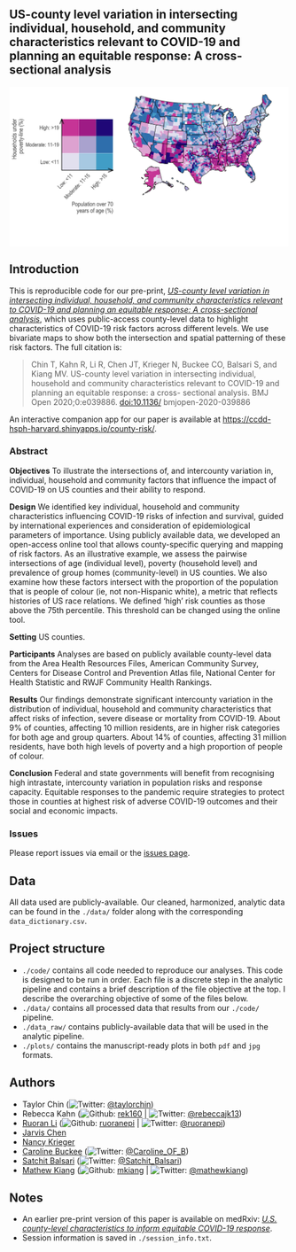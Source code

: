 
<!-- README.md is generated from README.Rmd. Please edit that file -->

## US-county level variation in intersecting individual, household, and community characteristics relevant to COVID-19 and planning an equitable response: A cross-sectional analysis

<p align="center">

<img src="./plots/fig01-1.jpg" width="650px" style="display: block; margin: auto;" />

</p>

## Introduction

This is reproducible code for our pre-print, [*US-county level variation
in intersecting individual, household, and community characteristics
relevant to COVID-19 and planning an equitable response: A
cross-sectional
analysis*](http://dx.doi.%20org/10.1136/bmjopen-2020-%20039886), which
uses public-access county-level data to highlight characteristics of
COVID-19 risk factors across different levels. We use bivariate maps to
show both the intersection and spatial patterning of these risk factors.
The full citation is:

> Chin T, Kahn R, Li R, Chen JT, Krieger N, Buckee CO, Balsari S, and
> Kiang MV. US-county level variation in intersecting individual,
> household and community characteristics relevant to COVID-19 and
> planning an equitable response: a cross- sectional analysis. BMJ Open
> 2020;0:e039886. <doi:10.1136/> bmjopen-2020-039886

An interactive companion app for our paper is available at
<https://ccdd-hsph-harvard.shinyapps.io/county-risk/>.

### Abstract

**Objectives** To illustrate the intersections of, and intercounty
variation in, individual, household and community factors that influence
the impact of COVID-19 on US counties and their ability to respond.

**Design** We identified key individual, household and community
characteristics influencing COVID-19 risks of infection and survival,
guided by international experiences and consideration of epidemiological
parameters of importance. Using publicly available data, we developed an
open-access online tool that allows county-specific querying and mapping
of risk factors. As an illustrative example, we assess the pairwise
intersections of age (individual level), poverty (household level) and
prevalence of group homes (community-level) in US counties. We also
examine how these factors intersect with the proportion of the
population that is people of colour (ie, not non-Hispanic white), a
metric that reflects histories of US race relations. We defined ‘high’
risk counties as those above the 75th percentile. This threshold can be
changed using the online tool.

**Setting** US counties.

**Participants** Analyses are based on publicly available county-level
data from the Area Health Resources Files, American Community Survey,
Centers for Disease Control and Prevention Atlas file, National Center
for Health Statistic and RWJF Community Health Rankings.

**Results** Our findings demonstrate significant intercounty variation
in the distribution of individual, household and community
characteristics that affect risks of infection, severe disease or
mortality from COVID-19. About 9% of counties, affecting 10 million
residents, are in higher risk categories for both age and group
quarters. About 14% of counties, affecting 31 million residents, have
both high levels of poverty and a high proportion of people of colour.

**Conclusion** Federal and state governments will benefit from
recognising high intrastate, intercounty variation in population risks
and response capacity. Equitable responses to the pandemic require
strategies to protect those in counties at highest risk of adverse
COVID-19 outcomes and their social and economic impacts.

### Issues

Please report issues via email or the [issues
page](https://github.com/mkiang/county_preparedness/issues).

## Data

All data used are publicly-available. Our cleaned, harmonized, analytic
data can be found in the `./data/` folder along with the corresponding
`data_dictionary.csv`.

## Project structure

  - `./code/` contains all code needed to reproduce our analyses. This
    code is designed to be run in order. Each file is a discrete step in
    the analytic pipeline and contains a brief description of the file
    objective at the top. I describe the overarching objective of some
    of the files below.
  - `./data/` contains all processed data that results from our
    `./code/` pipeline.
  - `./data_raw/` contains publicly-available data that will be used in
    the analytic pipeline.
  - `./plots/` contains the manuscript-ready plots in both `pdf` and
    `jpg` formats.

## Authors

  - Taylor Chin (![Twitter](http://i.imgur.com/wWzX9uB.png):
    [@taylorchin](https://twitter.com/taylorchin))
  - Rebecca Kahn (![Github](http://i.imgur.com/9I6NRUm.png):
    [rek160](https://github.com/rek160) |
    ![Twitter](http://i.imgur.com/wWzX9uB.png):
    [@rebeccajk13](https://twitter.com/rebeccajk13))
  - [Ruoran Li](https://scholar.harvard.edu/rli/home)
    (![Github](http://i.imgur.com/9I6NRUm.png):
    [ruoranepi](https://github.com/ruoranepi) |
    ![Twitter](http://i.imgur.com/wWzX9uB.png):
    [@ruoranepi](https://twitter.com/ruoranepi))
  - [Jarvis
    Chen](https://www.dfhcc.harvard.edu/insider/member-detail/member/jarvis-t-chen-scd/)
  - [Nancy Krieger](https://www.hsph.harvard.edu/nancy-krieger/)
  - [Caroline
    Buckee](https://www.hsph.harvard.edu/magazine/magazine_article/the-uses-of-outrage/)
    (![Twitter](http://i.imgur.com/wWzX9uB.png):
    [@Caroline\_OF\_B](https://twitter.com/Caroline_OF_B))
  - [Satchit Balsari](https://fxb.harvard.edu/people/satchit-balsari/)
    (![Twitter](http://i.imgur.com/wWzX9uB.png):
    [@Satchit\_Balsari](https://twitter.com/Satchit_Balsari))
  - [Mathew Kiang](https://mathewkiang.com)
    (![Github](http://i.imgur.com/9I6NRUm.png):
    [mkiang](https://github.com/mkiang) |
    ![Twitter](http://i.imgur.com/wWzX9uB.png):
    [@mathewkiang](https://twitter.com/mathewkiang))

## Notes

  - An earlier pre-print version of this paper is available on medRxiv:
    [*U.S. county-level characteristics to inform equitable COVID-19
    response*](https://www.medrxiv.org/content/10.1101/2020.04.08.20058248v1).
  - Session information is saved in `./session_info.txt`.
